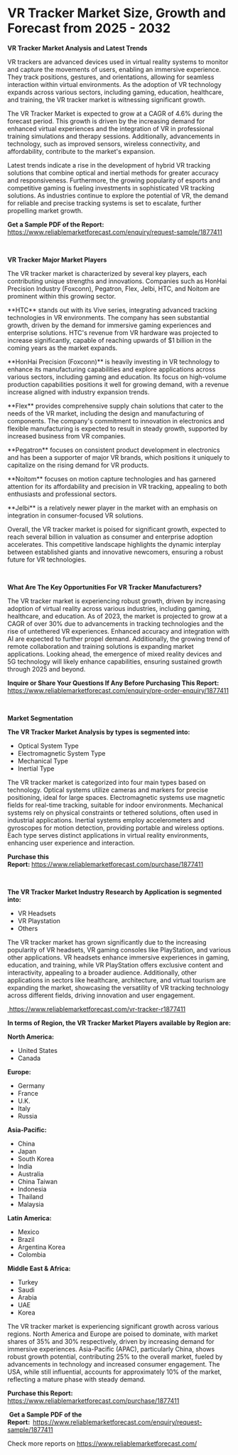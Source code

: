 <p><h1>VR Tracker Market Size, Growth and Forecast from 2025 - 2032</h1></p><p><strong>VR Tracker Market Analysis and Latest Trends</strong></p>
<p><p>VR trackers are advanced devices used in virtual reality systems to monitor and capture the movements of users, enabling an immersive experience. They track positions, gestures, and orientations, allowing for seamless interaction within virtual environments. As the adoption of VR technology expands across various sectors, including gaming, education, healthcare, and training, the VR tracker market is witnessing significant growth.</p><p>The VR Tracker Market is expected to grow at a CAGR of 4.6% during the forecast period. This growth is driven by the increasing demand for enhanced virtual experiences and the integration of VR in professional training simulations and therapy sessions. Additionally, advancements in technology, such as improved sensors, wireless connectivity, and affordability, contribute to the market's expansion.</p><p>Latest trends indicate a rise in the development of hybrid VR tracking solutions that combine optical and inertial methods for greater accuracy and responsiveness. Furthermore, the growing popularity of esports and competitive gaming is fueling investments in sophisticated VR tracking solutions. As industries continue to explore the potential of VR, the demand for reliable and precise tracking systems is set to escalate, further propelling market growth.</p></p>
<p><strong>Get a Sample PDF of the Report:&nbsp;</strong> <a href="https://www.reliablemarketforecast.com/enquiry/request-sample/1877411?utm_campaign=3458&utm_medium=2&utm_source=Github&utm_content=ia&utm_term=10042025&utm_id=vr-tracker">https://www.reliablemarketforecast.com/enquiry/request-sample/1877411</a></p>
<p>&nbsp;</p>
<p><strong>VR Tracker Major Market Players</strong></p>
<p><p>The VR tracker market is characterized by several key players, each contributing unique strengths and innovations. Companies such as HonHai Precision Industry (Foxconn), Pegatron, Flex, Jelbi, HTC, and Noitom are prominent within this growing sector.</p><p>**HTC** stands out with its Vive series, integrating advanced tracking technologies in VR environments. The company has seen substantial growth, driven by the demand for immersive gaming experiences and enterprise solutions. HTC's revenue from VR hardware was projected to increase significantly, capable of reaching upwards of $1 billion in the coming years as the market expands.</p><p>**HonHai Precision (Foxconn)** is heavily investing in VR technology to enhance its manufacturing capabilities and explore applications across various sectors, including gaming and education. Its focus on high-volume production capabilities positions it well for growing demand, with a revenue increase aligned with industry expansion trends.</p><p>**Flex** provides comprehensive supply chain solutions that cater to the needs of the VR market, including the design and manufacturing of components. The company's commitment to innovation in electronics and flexible manufacturing is expected to result in steady growth, supported by increased business from VR companies.</p><p>**Pegatron** focuses on consistent product development in electronics and has been a supporter of major VR brands, which positions it uniquely to capitalize on the rising demand for VR products. </p><p>**Noitom** focuses on motion capture technologies and has garnered attention for its affordability and precision in VR tracking, appealing to both enthusiasts and professional sectors.</p><p>**Jelbi** is a relatively newer player in the market with an emphasis on integration in consumer-focused VR solutions. </p><p>Overall, the VR tracker market is poised for significant growth, expected to reach several billion in valuation as consumer and enterprise adoption accelerates. This competitive landscape highlights the dynamic interplay between established giants and innovative newcomers, ensuring a robust future for VR technologies.</p></p>
<p>&nbsp;</p>
<p><strong>What Are The Key Opportunities For VR Tracker Manufacturers?</strong></p>
<p><p>The VR tracker market is experiencing robust growth, driven by increasing adoption of virtual reality across various industries, including gaming, healthcare, and education. As of 2023, the market is projected to grow at a CAGR of over 30% due to advancements in tracking technologies and the rise of untethered VR experiences. Enhanced accuracy and integration with AI are expected to further propel demand. Additionally, the growing trend of remote collaboration and training solutions is expanding market applications. Looking ahead, the emergence of mixed reality devices and 5G technology will likely enhance capabilities, ensuring sustained growth through 2025 and beyond.</p></p>
<p><strong>Inquire or Share Your Questions If Any Before Purchasing This Report:</strong> <a href="https://www.reliablemarketforecast.com/enquiry/pre-order-enquiry/1877411?utm_campaign=3458&utm_medium=2&utm_source=Github&utm_content=ia&utm_term=10042025&utm_id=vr-tracker">https://www.reliablemarketforecast.com/enquiry/pre-order-enquiry/1877411</a></p>
<p>&nbsp;</p>
<p><strong>Market Segmentation</strong></p>
<p><strong>The VR Tracker Market Analysis by types is segmented into:</strong></p>
<p><ul><li>Optical System Type</li><li>Electromagnetic System Type</li><li>Mechanical Type</li><li>Inertial Type</li></ul></p>
<p><p>The VR tracker market is categorized into four main types based on technology. Optical systems utilize cameras and markers for precise positioning, ideal for large spaces. Electromagnetic systems use magnetic fields for real-time tracking, suitable for indoor environments. Mechanical systems rely on physical constraints or tethered solutions, often used in industrial applications. Inertial systems employ accelerometers and gyroscopes for motion detection, providing portable and wireless options. Each type serves distinct applications in virtual reality environments, enhancing user experience and interaction.</p></p>
<p><strong>Purchase this Report:&nbsp;</strong><a href="https://www.reliablemarketforecast.com/purchase/1877411?utm_campaign=3458&utm_medium=2&utm_source=Github&utm_content=ia&utm_term=10042025&utm_id=vr-tracker">https://www.reliablemarketforecast.com/purchase/1877411</a></p>
<p>&nbsp;</p>
<p><strong>The VR Tracker Market Industry Research by Application is segmented into:</strong></p>
<p><ul><li>VR Headsets</li><li>VR Playstation</li><li>Others</li></ul></p>
<p><p>The VR tracker market has grown significantly due to the increasing popularity of VR headsets, VR gaming consoles like PlayStation, and various other applications. VR headsets enhance immersive experiences in gaming, education, and training, while VR PlayStation offers exclusive content and interactivity, appealing to a broader audience. Additionally, other applications in sectors like healthcare, architecture, and virtual tourism are expanding the market, showcasing the versatility of VR tracking technology across different fields, driving innovation and user engagement.</p></p>
<p><a href="https://www.reliablemarketforecast.com/vr-tracker-r1877411?utm_campaign=3458&utm_medium=2&utm_source=Github&utm_content=ia&utm_term=10042025&utm_id=vr-tracker">&nbsp;https://www.reliablemarketforecast.com/vr-tracker-r1877411</a></p>
<p><strong>In terms of Region, the VR Tracker Market Players available by Region are:</strong></p>
<p>
    <p> <strong> North America: </strong>
        <ul>
            <li>United States</li>
            <li>Canada</li>
        </ul>
        </p> 
    <p> <strong> Europe: </strong>
        <ul>
            <li>Germany</li>
            <li>France</li>
            <li>U.K.</li>
            <li>Italy</li>
            <li>Russia</li>
        </ul>
        </p> 
    <p> <strong> Asia-Pacific: </strong>
        <ul>
            <li>China</li>
            <li>Japan</li>
            <li>South Korea</li>
            <li>India</li>
            <li>Australia</li>
            <li>China Taiwan</li>
            <li>Indonesia</li>
            <li>Thailand</li>
            <li>Malaysia</li>
        </ul>
        </p> 
    <p> <strong> Latin America: </strong>
        <ul>
            <li>Mexico</li>
            <li>Brazil</li>
            <li>Argentina Korea</li>
            <li>Colombia</li>
        </ul>
        </p> 
    <p> <strong> Middle East & Africa: </strong>
        <ul>
            <li>Turkey</li>
            <li>Saudi</li>
            <li>Arabia</li>
            <li>UAE</li>
            <li>Korea</li>
        </ul>
    </p>
    </p>
<p><p>The VR tracker market is experiencing significant growth across various regions. North America and Europe are poised to dominate, with market shares of 35% and 30% respectively, driven by increasing demand for immersive experiences. Asia-Pacific (APAC), particularly China, shows robust growth potential, contributing 25% to the overall market, fueled by advancements in technology and increased consumer engagement. The USA, while still influential, accounts for approximately 10% of the market, reflecting a mature phase with steady demand.</p></p>
<p><strong>Purchase this Report: </strong><a href="https://www.reliablemarketforecast.com/purchase/1877411?utm_campaign=3458&utm_medium=2&utm_source=Github&utm_content=ia&utm_term=10042025&utm_id=vr-tracker">https://www.reliablemarketforecast.com/purchase/1877411</a></p>
<p>&nbsp;<strong>Get a Sample PDF of the Report:&nbsp;&nbsp;</strong><a href="https://www.reliablemarketforecast.com/enquiry/request-sample/1877411?utm_campaign=3458&utm_medium=2&utm_source=Github&utm_content=ia&utm_term=10042025&utm_id=vr-tracker">https://www.reliablemarketforecast.com/enquiry/request-sample/1877411</a></p>
<p><strong></strong></p>
<p>Check more reports on <a href="https://www.reliablemarketforecast.com/?utm_campaign=3458&utm_medium=2&utm_source=Github&utm_content=ia&utm_term=10042025&utm_id=vr-tracker">https://www.reliablemarketforecast.com/</a></p>